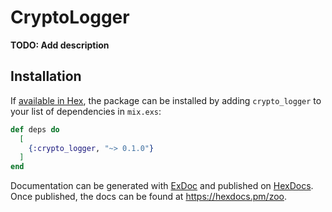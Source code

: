 # CryptoLogger

**TODO: Add description**

## Installation

If [available in Hex](https://hex.pm/docs/publish), the package can be installed
by adding `crypto_logger` to your list of dependencies in `mix.exs`:

```elixir
def deps do
  [
    {:crypto_logger, "~> 0.1.0"}
  ]
end
```

Documentation can be generated with [ExDoc](https://github.com/elixir-lang/ex_doc)
and published on [HexDocs](https://hexdocs.pm). Once published, the docs can
be found at <https://hexdocs.pm/zoo>.

